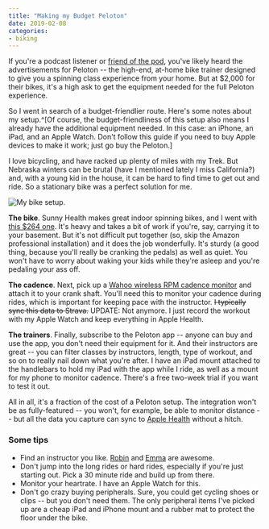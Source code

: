 ```yaml
---
title: "Making my Budget Peloton"
date: 2019-02-08
categories: 
- biking
---
```


If you're a podcast listener or [friend of the pod](https://store.crooked.com/collections/friend-of-the-pod), you've likely heard the advertisements for Peloton -- the high-end, at-home bike trainer designed to give you a spinning class experience from your home. But at $2,000 for their bikes, it's a high ask to get the equipment needed for the full Peloton experience. 

So I went in search of a budget-friendlier route. Here's some notes about my setup.^[Of course, the budget-friendliness of this setup also means I already have the additional equipment needed. In this case: an iPhone, an iPad, and an Apple Watch. Don't follow this guide if you need to buy Apple devices to make it work; just go buy the Peloton.]

I love bicycling, and have racked up plenty of miles with my Trek. But
Nebraska winters can be brutal (have I mentioned lately I miss California?)
and, with a young kid in the house, it can be hard to find time to get out and
ride. So a stationary bike was a perfect solution for me. 

![My bike setup.](/assets/images/sunny.jpg)

**The bike**. Sunny Health makes great indoor spinning bikes, and I went with [this $264 one](https://www.amazon.com/gp/product/B00JDC0BAA/ref=oh_aui_search_asin_title?ie=UTF8&psc=1). It's heavy and takes a bit of work if you're, say, carrying it to your basement. But it's not difficult put together (so, skip the Amazon professional installation) and it does the job wonderfully.  It's sturdy (a good thing, because you'll really be cranking the pedals) as well as quiet. You won't have to worry about waking your kids while they're asleep and you're pedaling your ass off.

**The cadence**. Next, pick up a [Wahoo wireless RPM cadence monitor](https://www.amazon.com/Wahoo-Cycling-Cadence-Sensor-Bluetooth/dp/B00L9XNFPY/ref=sr_1_3?s=sporting-goods&ie=UTF8&qid=1549297993&sr=1-3&keywords=wahoo+cadence) and attach it to your crank shaft. You'll need this to monitor your cadence during rides, which is important for keeping pace with the instructor. ~~I typically sync this data to Strava.~~ UPDATE: Not anymore. I just record the workout with my Apple Watch and keep everything in Apple Health.

**The trainers**. Finally, subscribe to the Peloton app -- anyone can buy and use the app, you don't need their equipment for it. And their instructors are great -- you can filter classes by instructors, length, type of workout, and so on to really nail down what you're after. I have an iPad mount attached to the handlebars to hold my iPad with the app while I ride, as well as a mount for my phone to monitor cadence. There's a free two-week trial if you want to test it out.

All in all, it's a fraction of the cost of a Peloton setup. The integration won't be as fully-featured -- you won't, for example, be able to monitor distance -- but all the data you capture can sync to [Apple Health](https://www.apple.com/ios/health/) without a hitch.

### Some tips

- Find an instructor you like. [Robin](https://www.onepeloton.com/bike/instructors/robin) and [Emma](https://www.onepeloton.com/bike/instructors/islandlife17) are awesome. 
- Don't jump into the long rides or hard rides, especially if you're just
  starting out. Pick a 30 minute ride and build up from there. 
- Monitor your heartrate. I have an Apple Watch for this.
- Don't go crazy buying peripherals. Sure, you could get cycling shoes or
  clips -- but you don't need them. The only peripheral items I've picked up
  are a cheap iPad and iPhone mount and a rubber mat to protect the floor
  under the bike.

